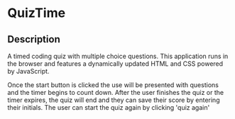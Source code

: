 # QuizTime

## Description
A timed coding quiz with multiple choice questions. This application runs in the browser and features a dynamically updated HTML and CSS powered by JavaScript. 

Once the start button is clicked the use will be presented with questions and the timer begins to count down. After the user finishes the quiz or the timer expires, the quiz will end and they can save their score by entering their initials. The user can start the quiz again by clicking 'quiz again'

